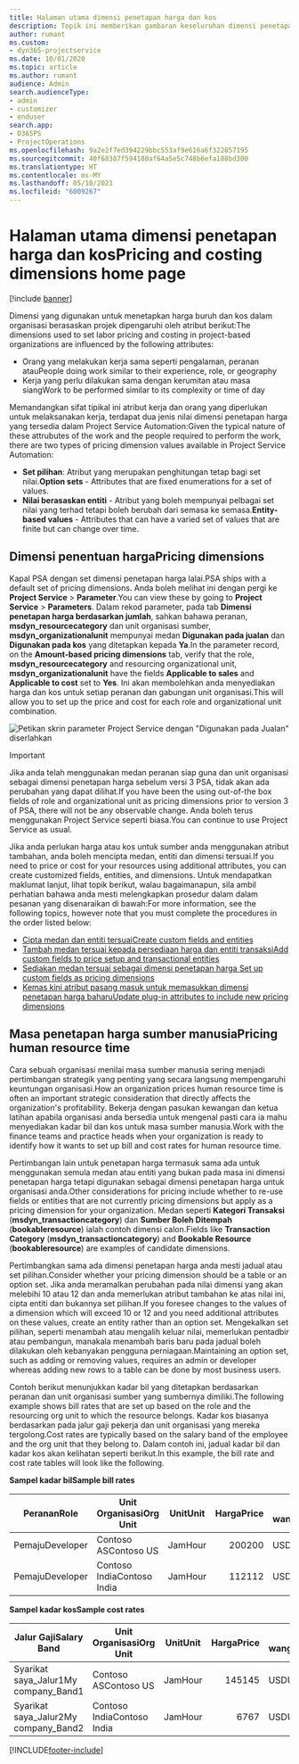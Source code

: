 ```yaml
---
title: Halaman utama dimensi penetapan harga dan kos
description: Topik ini memberikan gambaran keseluruhan dimensi penetapan harga.
author: rumant
ms.custom:
- dyn365-projectservice
ms.date: 10/01/2020
ms.topic: article
ms.author: rumant
audience: Admin
search.audienceType:
- admin
- customizer
- enduser
search.app:
- D365PS
- ProjectOperations
ms.openlocfilehash: 9a2e2f7ed394229bbc553af9e616a6f322857195
ms.sourcegitcommit: 40f68387f594180af64a5e5c748b6efa188bd300
ms.translationtype: HT
ms.contentlocale: ms-MY
ms.lasthandoff: 05/10/2021
ms.locfileid: "6009267"
---
```

# <a name="pricing-and-costing-dimensions-home-page"></a><span data-ttu-id="e08c4-103">Halaman utama dimensi penetapan harga dan kos</span><span class="sxs-lookup"><span data-stu-id="e08c4-103">Pricing and costing dimensions home page</span></span>

[!include [banner](../includes/psa-now-project-operations.md)]

<span data-ttu-id="e08c4-104">Dimensi yang digunakan untuk menetapkan harga buruh dan kos dalam organisasi berasaskan projek dipengaruhi oleh atribut berikut:</span><span class="sxs-lookup"><span data-stu-id="e08c4-104">The dimensions used to set labor pricing and costing in project-based organizations are influenced by the following attributes:</span></span>

- <span data-ttu-id="e08c4-105">Orang yang melakukan kerja sama seperti pengalaman, peranan atau</span><span class="sxs-lookup"><span data-stu-id="e08c4-105">People doing work similar to their experience, role, or geography</span></span>
- <span data-ttu-id="e08c4-106">Kerja yang perlu dilakukan sama dengan kerumitan atau masa siang</span><span class="sxs-lookup"><span data-stu-id="e08c4-106">Work to be performed similar to its complexity or time of day</span></span>

<span data-ttu-id="e08c4-107">Memandangkan sifat tipikal ini atribut kerja dan orang yang diperlukan untuk melaksanakan kerja, terdapat dua jenis nilai dimensi penetapan harga yang tersedia dalam Project Service Automation:</span><span class="sxs-lookup"><span data-stu-id="e08c4-107">Given the typical nature of these attrubutes of the work and the people required to perform the work, there are two types of pricing dimension values available in Project Service Automation:</span></span> 

- <span data-ttu-id="e08c4-108">**Set pilihan**: Atribut yang merupakan penghitungan tetap bagi set nilai.</span><span class="sxs-lookup"><span data-stu-id="e08c4-108">**Option sets** - Attributes that are fixed enumerations for a set of values.</span></span>
- <span data-ttu-id="e08c4-109">**Nilai berasaskan entiti** - Atribut yang boleh mempunyai pelbagai set nilai yang terhad tetapi boleh berubah dari semasa ke semasa.</span><span class="sxs-lookup"><span data-stu-id="e08c4-109">**Entity-based values** - Attributes that can have a varied set of values that are finite but can change over time.</span></span>

## <a name="pricing-dimensions"></a><span data-ttu-id="e08c4-110">Dimensi penentuan harga</span><span class="sxs-lookup"><span data-stu-id="e08c4-110">Pricing dimensions</span></span>

<span data-ttu-id="e08c4-111">Kapal PSA dengan set dimensi penetapan harga lalai.</span><span class="sxs-lookup"><span data-stu-id="e08c4-111">PSA ships with a default set of pricing dimensions.</span></span> <span data-ttu-id="e08c4-112">Anda boleh melihat ini dengan pergi ke **Project Service** > **Parameter**.</span><span class="sxs-lookup"><span data-stu-id="e08c4-112">You can view these by going to **Project Service** > **Parameters**.</span></span> <span data-ttu-id="e08c4-113">Dalam rekod parameter, pada tab **Dimensi penetapan harga berdasarkan jumlah**, sahkan bahawa peranan, **msdyn_resourcecategory** dan unit organisasi sumber, **msdyn_organizationalunit** mempunyai medan **Digunakan pada jualan** dan **Digunakan pada kos** yang ditetapkan kepada **Ya**.</span><span class="sxs-lookup"><span data-stu-id="e08c4-113">In the parameter record, on the **Amount-based pricing dimensions** tab, verify that the role, **msdyn_resourcecategory** and resourcing organizational unit, **msdyn_organizationalunit** have the fields **Applicable to sales** and **Applicable to cost** set to **Yes**.</span></span> <span data-ttu-id="e08c4-114">Ini akan membolehkan anda menyediakan harga dan kos untuk setiap peranan dan gabungan unit organisasi.</span><span class="sxs-lookup"><span data-stu-id="e08c4-114">This will allow you to set up the price and cost for each role and organizational unit combination.</span></span>

![Petikan skrin parameter Project Service dengan "Digunakan pada Jualan" diserlahkan](media/PS-OOB-parameters.png)

> [!IMPORTANT]
> <span data-ttu-id="e08c4-116">Jika anda telah menggunakan medan peranan siap guna dan unit organisasi sebagai dimensi penetapan harga sebelum versi 3 PSA, tidak akan ada perubahan yang dapat dilihat.</span><span class="sxs-lookup"><span data-stu-id="e08c4-116">If you have been the using out-of-the box fields of role and organizational unit as pricing dimensions prior to version 3 of PSA, there will not be any observable change.</span></span> <span data-ttu-id="e08c4-117">Anda boleh terus menggunakan Project Service seperti biasa.</span><span class="sxs-lookup"><span data-stu-id="e08c4-117">You can continue to use Project Service as usual.</span></span> 

<span data-ttu-id="e08c4-118">Jika anda perlukan harga atau kos untuk sumber anda menggunakan atribut tambahan, anda boleh mencipta medan, entiti dan dimensi tersuai.</span><span class="sxs-lookup"><span data-stu-id="e08c4-118">If you need to price or cost for your resources using additional attributes, you can create customized fields, entities, and dimensions.</span></span> <span data-ttu-id="e08c4-119">Untuk mendapatkan maklumat lanjut, lihat topik berikut, walau bagaimanapun, sila ambil perhatian bahawa anda mesti melengkapkan prosedur dalam dalam pesanan yang disenaraikan di bawah:</span><span class="sxs-lookup"><span data-stu-id="e08c4-119">For more information, see the following topics, however note that you must complete the procedures in the order listed below:</span></span>

- [<span data-ttu-id="e08c4-120">Cipta medan dan entiti tersuai</span><span class="sxs-lookup"><span data-stu-id="e08c4-120">Create custom fields and entities</span></span>](create-custom-fields-entities.md)
- [<span data-ttu-id="e08c4-121">Tambah medan tersuai kepada persediaan harga dan entiti transaksi</span><span class="sxs-lookup"><span data-stu-id="e08c4-121">Add custom fields to price setup and transactional entities</span></span>](field-references.md)
- [<span data-ttu-id="e08c4-122">Sediakan medan tersuai sebagai dimensi penetapan harga </span><span class="sxs-lookup"><span data-stu-id="e08c4-122">Set up custom fields as pricing dimensions</span></span>](set-up-pricing-dimensions.md)
- [<span data-ttu-id="e08c4-123">Kemas kini atribut pasang masuk untuk memasukkan dimensi penetapan harga baharu</span><span class="sxs-lookup"><span data-stu-id="e08c4-123">Update plug-in attributes to include new pricing dimensions</span></span>](update-plug-in-attributes.md)

## <a name="pricing-human-resource-time"></a><span data-ttu-id="e08c4-124">Masa penetapan harga sumber manusia</span><span class="sxs-lookup"><span data-stu-id="e08c4-124">Pricing human resource time</span></span>
<span data-ttu-id="e08c4-125">Cara sebuah organisasi menilai masa sumber manusia sering menjadi pertimbangan strategik yang penting yang secara langsung mempengaruhi keuntungan organisasi.</span><span class="sxs-lookup"><span data-stu-id="e08c4-125">How an organization prices human resource time is often an important strategic consideration that directly affects the organization's profitability.</span></span> <span data-ttu-id="e08c4-126">Bekerja dengan pasukan kewangan dan ketua latihan apabila organisasi anda bersedia untuk mengenal pasti cara ia mahu menyediakan kadar bil dan kos untuk masa sumber manusia.</span><span class="sxs-lookup"><span data-stu-id="e08c4-126">Work with the finance teams and practice heads when your organization is ready to identify how it wants to set up bill and cost rates for human resource time.</span></span>

<span data-ttu-id="e08c4-127">Pertimbangan lain untuk penetapan harga termasuk sama ada untuk menggunakan semula medan atau entiti yang bukan pada masa ini dimensi penetapan harga tetapi digunakan sebagai dimensi penetapan harga untuk organisasi anda.</span><span class="sxs-lookup"><span data-stu-id="e08c4-127">Other considerations for pricing include whether to re-use fields or entities that are not currently pricing dimensions but apply as a pricing dimension for your organization.</span></span> <span data-ttu-id="e08c4-128">Medan seperti **Kategori Transaksi** (**msdyn_transactioncategory**) dan **Sumber Boleh Ditempah** (**bookableresource**) ialah contoh dimensi calon.</span><span class="sxs-lookup"><span data-stu-id="e08c4-128">Fields like **Transaction Category** (**msdyn_transactioncategory**) and **Bookable Resource** (**bookableresource**) are examples of candidate dimensions.</span></span> 

<span data-ttu-id="e08c4-129">Pertimbangkan sama ada dimensi penetapan harga anda mesti jadual atau set pilihan.</span><span class="sxs-lookup"><span data-stu-id="e08c4-129">Consider whether your pricing dimension should be a table or an option set.</span></span> <span data-ttu-id="e08c4-130">Jika anda meramalkan perubahan pada nilai dimensi yang akan melebihi 10 atau 12 dan anda memerlukan atribut tambahan ke atas nilai ini, cipta entiti dan bukannya set pilihan.</span><span class="sxs-lookup"><span data-stu-id="e08c4-130">If you foresee changes to the values of a dimension which will exceed 10 or 12 and you need additional attributes on these values, create an entity rather than an option set.</span></span> <span data-ttu-id="e08c4-131">Mengekalkan set pilihan, seperti menambah atau mengalih keluar nilai, memerlukan pentadbir atau pembangun, manakala menambah baris baru pada jadual boleh dilakukan oleh kebanyakan pengguna perniagaan.</span><span class="sxs-lookup"><span data-stu-id="e08c4-131">Maintaining an option set, such as adding or removing values, requires an admin or developer whereas adding new rows to a table can be done by most business users.</span></span>

<span data-ttu-id="e08c4-132">Contoh berikut menunjukkan kadar bil yang ditetapkan berdasarkan peranan dan unit organisasi sumber yang sumbernya dimiliki.</span><span class="sxs-lookup"><span data-stu-id="e08c4-132">The following example shows bill rates that are set up based on the role and the resourcing org unit to which the resource belongs.</span></span> <span data-ttu-id="e08c4-133">Kadar kos biasanya berdasarkan pada jalur gaji pekerja dan unit organisasi yang mereka tergolong.</span><span class="sxs-lookup"><span data-stu-id="e08c4-133">Cost rates are typically based on the salary band of the employee and the org unit that they belong to.</span></span> <span data-ttu-id="e08c4-134">Dalam contoh ini, jadual kadar bil dan kadar kos akan kelihatan seperti berikut.</span><span class="sxs-lookup"><span data-stu-id="e08c4-134">In this example, the bill rate and cost rate tables will look like the following.</span></span>

<span data-ttu-id="e08c4-135">**Sampel kadar bil**</span><span class="sxs-lookup"><span data-stu-id="e08c4-135">**Sample bill rates**</span></span>

| <span data-ttu-id="e08c4-136">Peranan</span><span class="sxs-lookup"><span data-stu-id="e08c4-136">Role</span></span>        | <span data-ttu-id="e08c4-137">Unit Organisasi</span><span class="sxs-lookup"><span data-stu-id="e08c4-137">Org Unit</span></span>    |<span data-ttu-id="e08c4-138">Unit</span><span class="sxs-lookup"><span data-stu-id="e08c4-138">Unit</span></span>      |<span data-ttu-id="e08c4-139">Harga</span><span class="sxs-lookup"><span data-stu-id="e08c4-139">Price</span></span>      |<span data-ttu-id="e08c4-140">Mata wang</span><span class="sxs-lookup"><span data-stu-id="e08c4-140">Currency</span></span>  |
| ------------|-------------|----------|----------:|----------|
| <span data-ttu-id="e08c4-141">Pemaju</span><span class="sxs-lookup"><span data-stu-id="e08c4-141">Developer</span></span>   | <span data-ttu-id="e08c4-142">Contoso AS</span><span class="sxs-lookup"><span data-stu-id="e08c4-142">Contoso US</span></span>  |<span data-ttu-id="e08c4-143">Jam</span><span class="sxs-lookup"><span data-stu-id="e08c4-143">Hour</span></span> | <span data-ttu-id="e08c4-144">200</span><span class="sxs-lookup"><span data-stu-id="e08c4-144">200</span></span>|<span data-ttu-id="e08c4-145">USD</span><span class="sxs-lookup"><span data-stu-id="e08c4-145">USD</span></span>     |
| <span data-ttu-id="e08c4-146">Pemaju</span><span class="sxs-lookup"><span data-stu-id="e08c4-146">Developer</span></span>   | <span data-ttu-id="e08c4-147">Contoso India</span><span class="sxs-lookup"><span data-stu-id="e08c4-147">Contoso India</span></span> |<span data-ttu-id="e08c4-148">Jam</span><span class="sxs-lookup"><span data-stu-id="e08c4-148">Hour</span></span>|   <span data-ttu-id="e08c4-149">112</span><span class="sxs-lookup"><span data-stu-id="e08c4-149">112</span></span>|<span data-ttu-id="e08c4-150">USD</span><span class="sxs-lookup"><span data-stu-id="e08c4-150">USD</span></span>     |


<span data-ttu-id="e08c4-151">**Sampel kadar kos**</span><span class="sxs-lookup"><span data-stu-id="e08c4-151">**Sample cost rates**</span></span>

| <span data-ttu-id="e08c4-152">Jalur Gaji</span><span class="sxs-lookup"><span data-stu-id="e08c4-152">Salary Band</span></span>     | <span data-ttu-id="e08c4-153">Unit Organisasi</span><span class="sxs-lookup"><span data-stu-id="e08c4-153">Org Unit</span></span>    |<span data-ttu-id="e08c4-154">Unit</span><span class="sxs-lookup"><span data-stu-id="e08c4-154">Unit</span></span>      |<span data-ttu-id="e08c4-155">Harga</span><span class="sxs-lookup"><span data-stu-id="e08c4-155">Price</span></span>      |<span data-ttu-id="e08c4-156">Mata wang</span><span class="sxs-lookup"><span data-stu-id="e08c4-156">Currency</span></span>  |
| ----------------|-------------|----------|----------:|----------|
| <span data-ttu-id="e08c4-157">Syarikat saya_Jalur1</span><span class="sxs-lookup"><span data-stu-id="e08c4-157">My company_Band1</span></span> | <span data-ttu-id="e08c4-158">Contoso AS</span><span class="sxs-lookup"><span data-stu-id="e08c4-158">Contoso US</span></span>  |<span data-ttu-id="e08c4-159">Jam</span><span class="sxs-lookup"><span data-stu-id="e08c4-159">Hour</span></span> | <span data-ttu-id="e08c4-160">145</span><span class="sxs-lookup"><span data-stu-id="e08c4-160">145</span></span>|<span data-ttu-id="e08c4-161">USD</span><span class="sxs-lookup"><span data-stu-id="e08c4-161">USD</span></span>     |
| <span data-ttu-id="e08c4-162">Syarikat saya_Jalur2</span><span class="sxs-lookup"><span data-stu-id="e08c4-162">My company_Band2</span></span> | <span data-ttu-id="e08c4-163">Contoso India</span><span class="sxs-lookup"><span data-stu-id="e08c4-163">Contoso India</span></span> |<span data-ttu-id="e08c4-164">Jam</span><span class="sxs-lookup"><span data-stu-id="e08c4-164">Hour</span></span>|   <span data-ttu-id="e08c4-165">67</span><span class="sxs-lookup"><span data-stu-id="e08c4-165">67</span></span>|<span data-ttu-id="e08c4-166">USD</span><span class="sxs-lookup"><span data-stu-id="e08c4-166">USD</span></span>     |


[!INCLUDE[footer-include](../includes/footer-banner.md)]